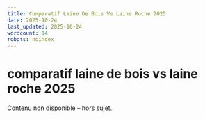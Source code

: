 ```yaml
---
title: Comparatif Laine De Bois Vs Laine Roche 2025
date: 2025-10-24
last_updated: 2025-10-24
wordcount: 14
robots: noindex
---
```


# comparatif laine de bois vs laine roche 2025

Contenu non disponible – hors sujet.